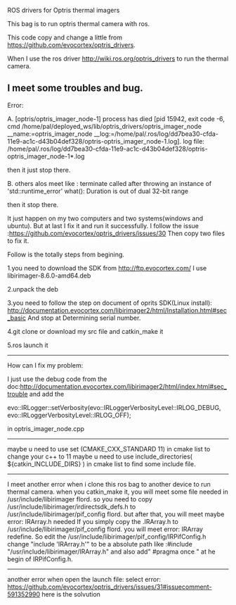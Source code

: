 ROS drivers for Optris thermal imagers

This bag is to run optris thermal camera with ros.

This code copy and change a little from https://github.com/evocortex/optris_drivers.

When I use the ros driver http://wiki.ros.org/optris_drivers to run the thermal camera.

I meet some troubles and bug.
-----------------------------------------------------------------------------------------
Error:

A.
[optris/optris_imager_node-1] process has died [pid 15942, exit code -6, cmd /home/pal/deployed_ws/lib/optris_drivers/optris_imager_node __name:=optris_imager_node __log:=/home/pal/.ros/log/dd7bea30-cfda-11e9-ac1c-d43b04def328/optris-optris_imager_node-1.log]. log file: /home/pal/.ros/log/dd7bea30-cfda-11e9-ac1c-d43b04def328/optris-optris_imager_node-1*.log


then it just stop there.

B.
others alos meet like :
terminate called after throwing an instance of 'std::runtime_error'
  what():  Duration is out of dual 32-bit range
 
then it stop there.
  
It just happen on my two computers and two systems(windows and ubuntu).
But at last I fix it and run it successfully.
I follow the issue :https://github.com/evocortex/optris_drivers/issues/30
Then copy two files to fix it.

Follow is the totally steps from begining.

1.you need to download the SDK from http://ftp.evocortex.com/
I use  libirimager-8.6.0-amd64.deb  

2.unpack the deb 

3.you need to follow the step on document of oprits SDK(Linux install):
http://documentation.evocortex.com/libirimager2/html/Installation.html#sec_basic
And stop at Determining serial number.

4.git clone or download my src file and catkin_make it 

5.ros launch it

---------------------------------------------------------------------------------------
How can I fix my problem:

I just use the debug code from the doc:http://documentation.evocortex.com/libirimager2/html/index.html#sec_trouble
and add the 

evo::IRLogger::setVerbosity(evo::IRLoggerVerbosityLevel::IRLOG_DEBUG, evo::IRLoggerVerbosityLevel::IRLOG_OFF);

in optris_imager_node.cpp 

--------------------------------------------------------------------------------------
maybe u need to use 
set (CMAKE_CXX_STANDARD 11)
in cmake list to change your c++ to 11
maybe u need to use 
include_directories(
  ${catkin_INCLUDE_DIRS}
)
in cmake list to find some include file.

------------------------------------------------------------------------------------------
I meet another error when i clone this ros bag to another device to run thermal camera.
when you catkin_make it, you will meet some file needed in /usr/include/libirimager flord.
so you need to copy /usr/include/libirimager/irdirectsdk_defs.h to /usr/include/libirimager/pif_config flord.
but after that, you will meet maybe error: IRArray.h needed
If you simply copy the .IRArray.h  to /usr/include/libirimager/pif_config flord.
you will meet error: IRArray redefine.
So edit the /usr/include/libirimager/pif_config/IRPifConfig.h
change "include 'IRArray.h'" to be a absolute path like :#include "/usr/include/libirimager/IRArray.h"
and also add" #pragma once " at he begin of IRPifConfig.h.

-------------------------------------------------------------------------------------------------
another error when open the launch file: select error:
https://github.com/evocortex/optris_drivers/issues/31#issuecomment-591352990
here is the solvution
